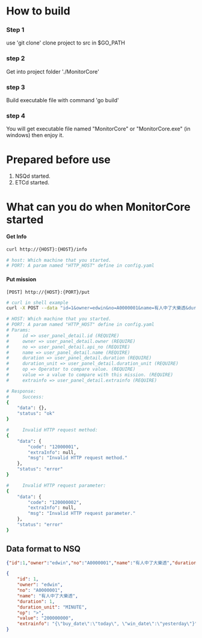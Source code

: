 
# How to build

### Step 1

use 'git clone' clone project to src in $GO_PATH

### step 2

Get into project folder './MonitorCore'

### step 3

Build executable file with command 'go build'

### step 4

You will get executable file named "MonitorCore" or "MonitorCore.exe" (in windows) then enjoy it.


# Prepared before use

1. NSQd started.
2. ETCd started.

# What can you do when MonitorCore started

#### Get Info

```bash
curl http://{HOST}:{HOST}/info

# host: Which machine that you started.
# PORT: A param named "HTTP_HOST" define in config.yaml
```

#### Put mission

```
[POST] http://{HOST}:{PORT}/put
```
```bash
# curl in shell example
curl -X POST --data "id=1&owner=edwin&no=A0000001&name=有人中了大樂透&duration=1&duration_unit=MINUTE&op=>&value=200000000&extrainfo={"buy_date":"today", "win_date":"yesterday"}" http://localhost:9453/put

# HOST: Which machine that you started.
# PORT: A param named "HTTP_HOST" define in config.yaml
# Params:
#     id => user_panel_detail.id (REQUIRE)
#     owner => user_panel_detail.owner (REQUIRE)
#     no => user_panel_detail.api_no (REQUIRE)
#     name => user_panel_detail.name (REQUIRE)
#     duration => user_panel_detail.duration (REQUIRE)
#     duration_unit => user_panel_detail.duration_unit (REQUIRE)
#     op => Operator to compare value. (REQUIRE)
#     value => a value to compare with this mission. (REQUIRE)
#     extrainfo => user_panel_detail.extrainfo (REQUIRE)

# Response:
#     Success:  
{
    "data": {},
    "status": "ok"
}

#     Invalid HTTP request method:
{
    "data": {
        "code": "12000001",
        "extraInfo": null,
        "msg": "Invalid HTTP request method."
    },
    "status": "error"
}

#     Invalid HTTP request parameter:
{
    "data": {
        "code": "120000002",
        "extraInfo": null,
        "msg": "Invalid HTTP request parameter."
    },
    "status": "error"
}
```

## Data format to NSQ

```json
{"id":1,"owner":"edwin","no":"A0000001","name":"有人中了大樂透","duration":1,"duration_unit":"MINUTE","op":">","value":"200000000","extrainfo":"{\"buy_date\":\"today\", \"win_date\":\"yesterday\"}"}
```

```json
{
    "id": 1,
    "owner": "edwin",
    "no": "A0000001",
    "name": "有人中了大樂透",
    "duration": 1,
    "duration_unit": "MINUTE",
    "op": ">",
    "value": "200000000",
    "extrainfo": "{\"buy_date\":\"today\", \"win_date\":\"yesterday\"}"
}
```